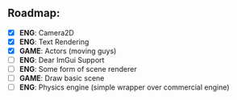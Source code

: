 ## Roadmap:
- [X] **ENG**: Camera2D
- [X] **ENG**: Text Rendering
- [X] **GAME**: Actors (moving guys)
- [ ] **ENG**: Dear ImGui Support
- [ ] **ENG**: Some form of scene renderer
- [ ] **GAME**: Draw basic scene
- [ ] **ENG**: Physics engine (simple wrapper over commercial engine)